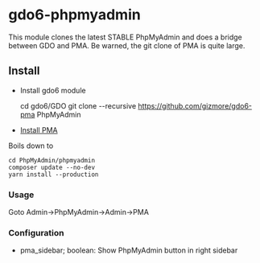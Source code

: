 # gdo6-phpmyadmin
This module clones the latest STABLE PhpMyAdmin and does a bridge between GDO and PMA.
Be warned, the git clone of PMA is quite large.

## Install
- Install gdo6 module

    cd gdo6/GDO
    git clone --recursive https://github.com/gizmore/gdo6-pma PhpMyAdmin
    
- [Install PMA](https://docs.phpmyadmin.net/en/latest/setup.html#installing-from-git)

Boils down to
   
	cd PhpMyAdmin/phpmyadmin
	composer update --no-dev
    yarn install --production

### Usage
Goto Admin->PhpMyAdmin->Admin->PMA

### Configuration
- pma_sidebar; boolean: Show PhpMyAdmin button in right sidebar
